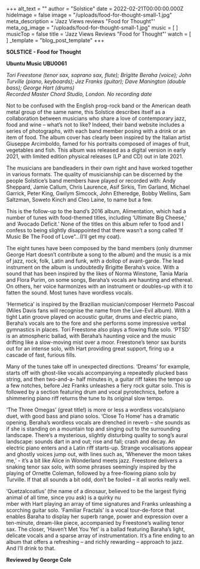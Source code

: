 +++
alt_text = ""
author = "Solstice"
date = 2022-02-21T00:00:00.000Z
hideImage = false
image = "/uploads/food-for-thought-small-1.jpg"
meta_description = 'Jazz Views reviews "Food for Thought"'
meta_og_image = "/uploads/food-for-thought-small-1.jpg"
music = [ ]
musicTop = false
title = 'Jazz Views Reviews "Food for Thought"'
watch = [ ]
_template = "blog_post_template"
+++

**SOLSTICE - Food for Thought**  
  
**Ubuntu Music UBU0061**  
  
_Tori Freestone (tenor sax, soprano sax, flute); Brigitte Beraha (voice); John Turville (piano, keyboards); Jez Franks (guitar); Dave Manington (double bass); George Hart (drums)_  
_Recorded Master Chord Studio, London. No recording date_   
   
Not to be confused with the English prog-rock band or the American death metal group of the same name, this Solstice describes itself as a collaboration between musicians who share a love of contemporary jazz, food and wine – what’s not to like? Indeed, their band website includes a series of photographs, with each band member posing with a drink or an item of food. The album cover has clearly been inspired by the Italian artist Giuseppe Arcimboldo, famed for his portraits composed of images of fruit, vegetables and fish. This album was released as a digital version in early 2021, with limited edition physical releases (LP and CD) out in late 2021.  
   
The musicians are bandleaders in their own right and have worked together in various formats. The quality of musicianship can be discerned by the people Solstice’s band members have played or recorded with: Andy Sheppard, Jamie Callum, Chris Laurence, Asif Sirkis, Tim Garland, Michael Garrick, Peter King, Gwilym Simcock, John Etheredge, Bobby Wellins, Sam Saltzman, Soweto Kinch and Cleo Laine, to name but a few.  
   
This is the follow-up to the band’s 2016 album, Alimentation, which had a number of tunes with food-themed titles, including ‘Ultimate Big Cheese,’ and ‘Avocado Deficit.’ None of the titles on this album refer to food and I confess to being slightly disappointed that there wasn’t a song called ‘If Music Be The Food of Love”…(I’ll get my coat).  
   
The eight tunes have been composed by the band members (only drummer George Hart doesn’t contribute a song to the album) and the music is a mix of jazz, rock, folk, Latin and funk, with a dollop of avant-garde. The lead instrument on the album is undoubtedly Brigitte Beraha’s voice. With a sound that has been inspired by the likes of Norma Winstone, Tania Maria and Flora Purim, on some songs, Beraha’s vocals are haunting and ethereal. On others, her voice harmonizes with an instrument or doubles-up with it to fatten the sound. Most tunes have wordless vocals.  
   
‘Hermetica’ is inspired by the Brazilian musician/composer Hermeto Pascoal (Miles Davis fans will recognise the name from the Live-Evil album). With a tight Latin groove played on acoustic guitar, drums and electric piano, Beraha’s vocals are to the fore and she performs some impressive verbal gymnastics in places. Tori Freestone also plays a flowing flute solo. ‘PTSD’ is an atmospheric ballad, with Beraha’s haunting voice and the music drifting like a slow-moving mist over a moor. Freestone’s tenor sax bursts out for an intense solo, with Hart providing great support, firing up a cascade of fast, furious fills.  
   
Many of the tunes take off in unexpected directions. ‘Dreams’ for example, starts off with ghost-like vocals accompanying a repeatedly plucked bass string, and then two-and-a- half minutes in, a guitar riff takes the tempo up a few notches, before Jez Franks unleashes a fiery rock guitar solo. This is followed by a section featuring drum and vocal pyrotechnics, before a shimmering piano riff returns the tune to its original slow tempo.  
   
‘The Three Omegas’ (great title!) is more or less a wordless vocals/piano duet, with good bass and piano solos. ‘Close To Home’ has a dramatic opening. Beraha’s wordless vocals are drenched in reverb – she sounds as if she is standing on a mountain top and singing out to the surrounding landscape. There’s a mysterious, slightly disturbing quality to song’s aural landscape: sounds dart in and out; rise and fall; crash and decay. An electric piano enters and a Latin riff starts-up. Strange vocalisations appear and ghostly voices jump out, with lines such as, ‘Whenever the moon takes me,’ - it’s a bit like Alice in Wonderland meets jazz. Freestone delivers a snaking tenor sax solo, with some phrases seemingly inspired by the playing of Ornette Coleman, followed by a free-flowing piano solo by Turville. If that all sounds a bit odd, don’t be fooled – it all works really well.  
   
‘Quetzalcoatlus’ (the name of a dinosaur, believed to be the largest flying animal of all time, since you ask) is a quirky nu  
mber with Hart playing an array of time signatures and Franks unleashing a scorching guitar solo. ‘Familiar Fractals’ is a vocal tour-de-force that enables Baraha to display her superb range, power and expression over a ten-minute, dream-like piece, accompanied by Freestone’s wailing tenor sax. The closer, ‘Haven’t Met You Yet’ is a ballad featuring Baraha’s light, delicate vocals and a sparse array of instrumentation. It’s a fine ending to an album that offers a refreshing – and richly rewarding – approach to jazz. And I’ll drink to that.  
  
**Reviewed by George Cole**
